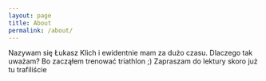 ```yaml
---
layout: page
title: About
permalink: /about/
---
```


Nazywam się Łukasz Klich i ewidentnie mam za dużo czasu. Dlaczego tak uważam? Bo zacząłem trenować triathlon ;) Zapraszam do lektury skoro już tu trafiliście


